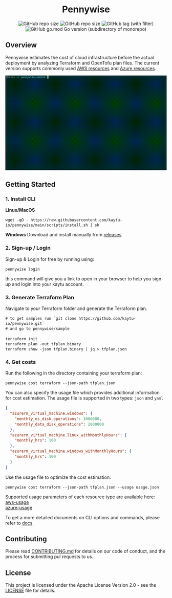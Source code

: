 <h1 align="center"> Pennywise </h1>

<p align="center">
    <img alt="GitHub repo size" src="https://img.shields.io/badge/License-Apache%202.0-blue?logo=github&style=for-the-badge&logo">
    <img alt="GitHub repo size" src="https://img.shields.io/github/repo-size/kaytu-io/pennywise?logo=github&style=for-the-badge">
    <img alt="GitHub tag (with filter)" src="https://img.shields.io/github/v/tag/kaytu-io/pennywise?style=for-the-badge&logo=git">
    <img alt="GitHub go.mod Go version (subdirectory of monorepo)" src="https://img.shields.io/github/go-mod/go-version/kaytu-io/pennywise?style=for-the-badge&logo=go">
</p>

## Overview
Pennywise estimates the cost of cloud infrastructure before the actual deployment by analyzing Terraform and OpenTofu plan files. The current version supports commonly used [AWS resources](https://github.com/kaytu-io/pennywise/blob/main/docs/aws-support.md) and [Azure resources](https://github.com/kaytu-io/pennywise/blob/main/docs/azure-support.md).

![Cost Gif](.github/assets/cost_gif.gif)
## Getting Started

### 1. Install CLI

**Linux/MacOS**
```shell
wget -qO - https://raw.githubusercontent.com/kaytu-io/pennywise/main/scripts/install.sh | sh
```

**Windows**
Download and install manually from [releases](https://github.com/kaytu-io/pennywise/releases) 

### 2. Sign-up / Login

Sign-up & Login for free by running using:

```shell
pennywise login
``` 

this command will give you a link to open in your browser to help you sign-up and login into your kaytu account.

### 3. Generate Terraform Plan

Navigate to your Terraform folder and generate the Terraform plan.

```shell
# to get samples run `git clone https://github.com/kaytu-io/pennywise.git`
# and go to pennywise/sample

terraform init
terraform plan -out tfplan.binary
terraform show -json tfplan.binary | jq > tfplan.json
```

### 4. Get costs

Run the following in the directory containing your terraform plan:

```shell
pennywise cost terraform --json-path tfplan.json
```

You can also specify the usage file which provides additional information for cost estimation.
The usage file is supported in two types: `json` and `yaml`

````json
{
  "azurerm_virtual_machine.windows": {
    "monthly_os_disk_operations": 1000000,
    "monthly_data_disk_operations": 2000000
  },
  "azurerm_virtual_machine.linux_withMonthlyHours": {
    "monthly_hrs": 100
  },
  "azurerm_virtual_machine.windows_withMonthlyHours": {
    "monthly_hrs": 100
  }
}
````

Use the usage file to optimize the cost estimation:

```shell
pennywise cost terraform --json-path tfplan.json --usage usage.json
```

Supported usage parameters of each resource type are available here:\
[aws-usage](./docs/aws-usage-parameters.md)\
[azure-usage](./docs/azure-usage-parameters.md)

To get a more detailed documents on CLI options and commands, please refer to [docs](./docs/pennywise.md)

## Contributing
Please read [CONTRIBUTING.md](CONTRIBUTING.md) for details on our code of conduct, and the process for submitting pul requests to us.

## License
This project is licensed under the Apache License Version 2.0 - see the [LICENSE](LICENSE) file for details.
